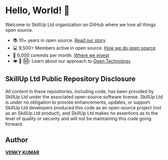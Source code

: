 # Hello, World! :wave:

Welcome to SkillUp Ltd organization on GitHub where we love all things open source.

* :books: 10+ years in open source. [Read our story](https://www.skillup.co/)
* :computer: 9,500+ Members active in open source. [How we do open source](https://www.skillup.co/)
* :office: 6,000 commits per month. [Where we invest](https://www.skillup.co/)
* 👁️ 🐝 Ⓜ️: Learn about our approach to [Open Technology](https://www.skillup.co/)

## SkillUp Ltd Public Repository Disclosure
All content in these repositories, including code, has been provided by SkillUp Ltd under the associated open-source software license. SkillUp Ltd is under no obligation to provide enhancements, updates, or support. SkillUp Ltd developers produced this code as an open-source project (not as an SkillUp Ltd product), and SkillUp Ltd makes no assertions as to the level of quality or security and will not be maintaining this code going forward.

## Author
**[VENKY KUMAR](https://github.com/BoddepallyVenkatesh06)**
